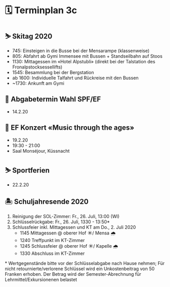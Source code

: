 # 🗓 Terminplan 3c

## ⛷ Skitag 2020

* 745: Einsteigen in die Busse bei der Mensarampe (klassenweise)
* 805: Abfahrt ab Gymi Immensee mit Bussen + Standseilbahn auf Stoos
* 1130: Mittagessen im «Hotel Alpstubli» (direkt bei der Talstation des Fronalpstocksessellifts)
* 1545: Besammlung bei der Bergstation
* ab 1600: Individuelle Talfahrt und Rückreise mit den Bussen
* ~1730: Ankunft am Gymi

## 📝 Abgabetermin Wahl SPF/EF
* 14.2.20

## 🎤 EF Konzert «Music through the ages»
* 19.2.20
* 19:30 - 21:00
* Saal Monséjour, Küssnacht

## ⛷ Sportferien
* 22.2.20


## 🏝 Schuljahresende 2020

1. Reinigung der SOL-Zimmer: Fr., 26. Juli, 13:00 (Wl)
1. Schlüsselrückgabe: Fr., 26. Juli, 1330 - 13:50*
1. Schlussfeier inkl. Mittagessen und KT am Do., 2. Juli 2020
    * 1145 Mittagessen @ oberer Hof ☀️/ Mensa 🌧
    * 1240 Treffpunkt im KT-Zimmer
    * 1245 Schlussfeier @ oberer Hof ☀️/ Kapelle 🌧
    * 1330 Abschluss im KT-Zimmer

\* Wertgegenstände bitte vor der Schlüsselabgabe nach Hause nehmen; Für nicht retournierte/verlorene Schlüssel wird ein Unkostenbeitrag von 50 Franken erhoben. Der Betrag wird der Semester-Abrechnung für Lehrmittel/Exkursionenen belastet
